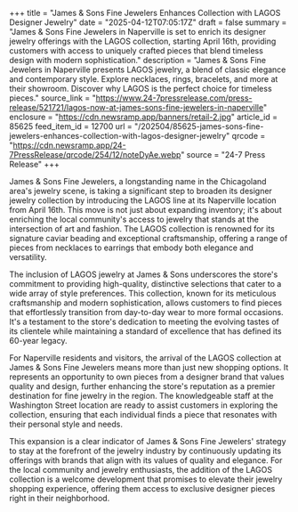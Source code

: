 +++
title = "James & Sons Fine Jewelers Enhances Collection with LAGOS Designer Jewelry"
date = "2025-04-12T07:05:17Z"
draft = false
summary = "James & Sons Fine Jewelers in Naperville is set to enrich its designer jewelry offerings with the LAGOS collection, starting April 16th, providing customers with access to uniquely crafted pieces that blend timeless design with modern sophistication."
description = "James & Sons Fine Jewelers in Naperville presents LAGOS jewelry, a blend of classic elegance and contemporary style. Explore necklaces, rings, bracelets, and more at their showroom. Discover why LAGOS is the perfect choice for timeless pieces."
source_link = "https://www.24-7pressrelease.com/press-release/521721/lagos-now-at-james-sons-fine-jewelers-in-naperville"
enclosure = "https://cdn.newsramp.app/banners/retail-2.jpg"
article_id = 85625
feed_item_id = 12700
url = "/202504/85625-james-sons-fine-jewelers-enhances-collection-with-lagos-designer-jewelry"
qrcode = "https://cdn.newsramp.app/24-7PressRelease/qrcode/254/12/noteDyAe.webp"
source = "24-7 Press Release"
+++

<p>James & Sons Fine Jewelers, a longstanding name in the Chicagoland area's jewelry scene, is taking a significant step to broaden its designer jewelry collection by introducing the LAGOS line at its Naperville location from April 16th. This move is not just about expanding inventory; it's about enriching the local community's access to jewelry that stands at the intersection of art and fashion. The LAGOS collection is renowned for its signature caviar beading and exceptional craftsmanship, offering a range of pieces from necklaces to earrings that embody both elegance and versatility.</p><p>The inclusion of LAGOS jewelry at James & Sons underscores the store's commitment to providing high-quality, distinctive selections that cater to a wide array of style preferences. This collection, known for its meticulous craftsmanship and modern sophistication, allows customers to find pieces that effortlessly transition from day-to-day wear to more formal occasions. It's a testament to the store's dedication to meeting the evolving tastes of its clientele while maintaining a standard of excellence that has defined its 60-year legacy.</p><p>For Naperville residents and visitors, the arrival of the LAGOS collection at James & Sons Fine Jewelers means more than just new shopping options. It represents an opportunity to own pieces from a designer brand that values quality and design, further enhancing the store's reputation as a premier destination for fine jewelry in the region. The knowledgeable staff at the Washington Street location are ready to assist customers in exploring the collection, ensuring that each individual finds a piece that resonates with their personal style and needs.</p><p>This expansion is a clear indicator of James & Sons Fine Jewelers' strategy to stay at the forefront of the jewelry industry by continuously updating its offerings with brands that align with its values of quality and elegance. For the local community and jewelry enthusiasts, the addition of the LAGOS collection is a welcome development that promises to elevate their jewelry shopping experience, offering them access to exclusive designer pieces right in their neighborhood.</p>
